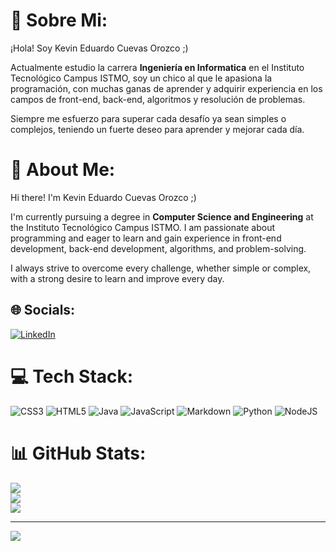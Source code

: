 # 🔮 Sobre Mi:
¡Hola! Soy Kevin Eduardo Cuevas Orozco ;)

Actualmente estudio la carrera **Ingeniería en Informatica** en el Instituto Tecnológico Campus ISTMO, soy un chico al que le apasiona la programación, con muchas ganas de aprender y adquirir experiencia en los campos de front-end, back-end, algoritmos y resolución de problemas.

Siempre me esfuerzo para superar cada desafío ya sean simples o complejos, teniendo un fuerte deseo para aprender y mejorar cada día.

# 💫 About Me:
Hi there! I'm Kevin Eduardo Cuevas Orozco ;)

I'm currently pursuing a degree in **Computer Science and Engineering** at the Instituto Tecnológico Campus ISTMO. I am passionate about programming and eager to learn and gain experience in front-end development, back-end development, algorithms, and problem-solving.

I always strive to overcome every challenge, whether simple or complex, with a strong desire to learn and improve every day.


## 🌐 Socials:
[![LinkedIn](https://img.shields.io/badge/LinkedIn-%230077B5.svg?logo=linkedin&logoColor=white)](https://linkedin.com/in/dev-kevin-cuevas) 

# 💻 Tech Stack:
![CSS3](https://img.shields.io/badge/css3-%231572B6.svg?style=for-the-badge&logo=css3&logoColor=white) ![HTML5](https://img.shields.io/badge/html5-%23E34F26.svg?style=for-the-badge&logo=html5&logoColor=white) ![Java](https://img.shields.io/badge/java-%23ED8B00.svg?style=for-the-badge&logo=openjdk&logoColor=white) ![JavaScript](https://img.shields.io/badge/javascript-%23323330.svg?style=for-the-badge&logo=javascript&logoColor=%23F7DF1E) ![Markdown](https://img.shields.io/badge/markdown-%23000000.svg?style=for-the-badge&logo=markdown&logoColor=white) ![Python](https://img.shields.io/badge/python-3670A0?style=for-the-badge&logo=python&logoColor=ffdd54) ![NodeJS](https://img.shields.io/badge/node.js-6DA55F?style=for-the-badge&logo=node.js&logoColor=white)

# 📊 GitHub Stats:
![](https://github-readme-stats.vercel.app/api?username=Kevin-Cuevas&theme=shadow_blue&hide_border=true&include_all_commits=false&count_private=false)<br/>
![](https://github-readme-streak-stats.herokuapp.com/?user=Kevin-Cuevas&theme=shadow_blue&hide_border=true)<br/>
![](https://github-readme-stats.vercel.app/api/top-langs/?username=Kevin-Cuevas&theme=shadow_blue&hide_border=true&include_all_commits=false&count_private=false&layout=compact)

---
[![](https://visitcount.itsvg.in/api?id=Kevin-Cuevas&icon=0&color=0)](https://visitcount.itsvg.in)


<!-- Proudly created with GPRM ( https://gprm.itsvg.in ) -->
